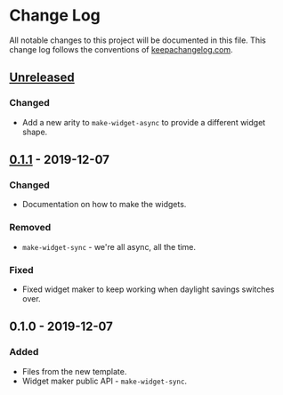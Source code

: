 # Change Log
All notable changes to this project will be documented in this file. This change log follows the conventions of [keepachangelog.com](http://keepachangelog.com/).

## [Unreleased]
### Changed
- Add a new arity to `make-widget-async` to provide a different widget shape.

## [0.1.1] - 2019-12-07
### Changed
- Documentation on how to make the widgets.

### Removed
- `make-widget-sync` - we're all async, all the time.

### Fixed
- Fixed widget maker to keep working when daylight savings switches over.

## 0.1.0 - 2019-12-07
### Added
- Files from the new template.
- Widget maker public API - `make-widget-sync`.

[Unreleased]: https://github.com/your-name/advent2019/compare/0.1.1...HEAD
[0.1.1]: https://github.com/your-name/advent2019/compare/0.1.0...0.1.1
